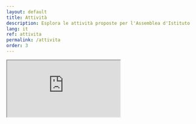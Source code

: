 ```yaml
---
layout: default
title: Attività
description: Esplora le attività proposte per l'Assemblea d'Istituto
lang: it
ref: attivita
permalink: /attivita
order: 3
---
```


<main class="container my-4" markdown="1">

<iframe src="https://docs.google.com/document/d/e/2PACX-1vRjPtq9ZNU4E8gr6Oo8P6RAXDDm_U7k_-BDeQNp0Hpm-rUahDzVCCL__xLhBf9Zxnnjyz4yTNOvur9t/pub?embedded=true"></iframe>

</main>

